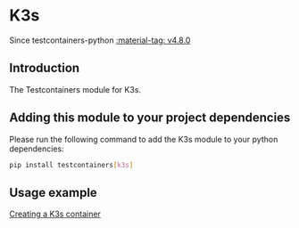 # K3s

Since testcontainers-python <a href="https://github.com/testcontainers/testcontainers-python/releases/tag/v4.8.0"><span class="tc-version">:material-tag: v4.8.0</span></a>

## Introduction

The Testcontainers module for K3s.

## Adding this module to your project dependencies

Please run the following command to add the K3s module to your python dependencies:

```bash
pip install testcontainers[k3s]
```

## Usage example

<!--codeinclude-->

[Creating a K3s container](../../modules/k3s/example_basic.py)

<!--/codeinclude-->
